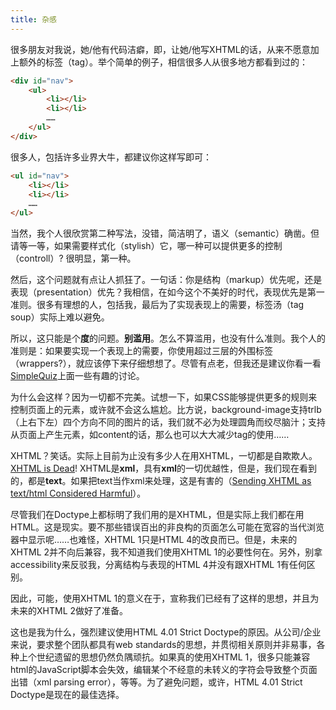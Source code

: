```yaml
---
title: 杂感
---
```

很多朋友对我说，她/他有代码洁癖，即，让她/他写XHTML的话，从来不愿意加上额外的标签（tag）。举个简单的例子，相信很多人从很多地方都看到过的：

```html
<div id="nav">
	<ul>
		<li></li>
		<li></li>
		……
	</ul>
</div>
```

很多人，包括许多业界大牛，都建议你这样写即可：

```html
<ul id="nav">
	<li></li>
	<li></li>
	……
</ul>
```

当然，我个人很欣赏第二种写法，没错，简洁明了，语义（semantic）确凿。但请等一等，如果需要样式化（stylish）它，哪一种可以提供更多的控制（controll）? 很明显，第一种。

然后，这个问题就有点让人抓狂了。一句话：你是结构（markup）优先呢，还是表现（presentation）优先？我相信，在如今这个不美好的时代，表现优先是第一准则。很多有理想的人，包括我，最后为了实现表现上的需要，标签汤（tag soup）实际上难以避免。

所以，这只能是个**度**的问题。**别滥用**。怎么不算滥用，也没有什么准则。我个人的准则是：如果要实现一个表现上的需要，你使用超过三层的外围标签（wrappers?），就应该停下来仔细想想了。尽管有点老，但我还是建议你看一看[SimpleQuiz][0]上面一些有趣的讨论。

为什么会这样？因为一切都不完美。试想一下，如果CSS能够提供更多的规则来控制页面上的元素，或许就不会这么尴尬。比方说，background-image支持trlb（上右下左）四个方向不同的图片的话，我们就不必为处理圆角而绞尽脑汁；支持从页面上产生元素，如content的话，那么也可以大大减少tag的使用……

XHTML？笑话。实际上目前为止没有多少人在用XHTML，一切都是自欺欺人。[XHTML is Dead][1]! XHTML是**xml**，具有**xml**的一切优越性，但是，我们现在看到的，都是**text**。如果把text当作xml来处理，这是有害的（[Sending XHTML as text/html Considered Harmful][2]）。

尽管我们在Doctype上都标明了我们用的是XHTML，但是实际上我们都在用HTML。这是现实。要不那些错误百出的非良构的页面怎么可能在宽容的当代浏览器中显示呢……也难怪，XHTML 1只是HTML 4的改良而已。但是，未来的XHTML 2并不向后兼容，我不知道我们使用XHTML 1的必要性何在。另外，别拿accessibility来反驳我，分离结构与表现的HTML 4并没有跟XHTML 1有任何区别。

因此，可能，使用XHTML 1的意义在于，宣称我们已经有了这样的思想，并且为未来的XHTML 2做好了准备。

这也是我为什么，强烈建议使用HTML 4.01 Strict Doctype的原因。从公司/企业来说，要求整个团队都具有web standards的思想，并贯彻相关原则并非易事，各种上个世纪遗留的思想仍然负隅顽抗。如果真的使用XHTML 1，很多只能兼容html的JavaScript脚本会失效，编辑某个不经意的未转义的字符会导致整个页面出错（xml parsing error），等等。为了避免问题，或许，HTML 4.01 Strict Doctype是现在的最佳选择。

[0]: http://www.simplebits.com/bits/simplequiz/
[1]: http://www.autisticcuckoo.net/archive.php?id=2005/03/14/xhtml-is-dead
[2]: http://www.hixie.ch/advocacy/xhtml
